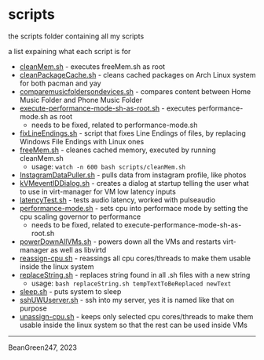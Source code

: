 # scripts
the scripts folder containing all my scripts

a list expaining what each script is for
* [cleanMem.sh](https://github.com/BeanGreen247/scripts/blob/main/scripts/cleanMem.sh) - executes freeMem.sh as root
* [cleanPackageCache.sh](https://github.com/BeanGreen247/scripts/blob/main/scripts/cleanPackageCache.sh) - cleans cached packages on Arch Linux system for both pacman and yay
* [comparemusicfoldersondevices.sh](https://github.com/BeanGreen247/scripts/blob/main/scripts/comparemusicfoldersondevices.sh) - compares content between Home Music Folder and Phone Music Folder
* [execute-performance-mode-sh-as-root.sh](https://github.com/BeanGreen247/scripts/blob/main/scripts/execute-performance-mode-sh-as-root.sh) - executes performance-mode.sh as root 
    * needs to be fixed, related to performance-mode.sh
* [fixLineEndings.sh](https://github.com/BeanGreen247/scripts/blob/main/scripts/fixLineEndings.sh) - script that fixes Line Endings of files, by replacing Windows File Endings with Linux ones
* [freeMem.sh](https://github.com/BeanGreen247/scripts/blob/main/scripts/freeMem.sh) - cleanes cached memory, executed by running cleanMem.sh
    * usage: `watch -n 600 bash scripts/cleanMem.sh`
* [InstagramDataPuller.sh](https://github.com/BeanGreen247/scripts/blob/main/scripts/InstagramDataPuller.sh) - pulls data from instagram profile, like photos
* [kVMeventIDDialog.sh](https://github.com/BeanGreen247/scripts/blob/main/scripts/kVMeventIDDialog.sh) - creates a dialog at startup telling the user what to use in virt-manager for VM low latency inputs
* [latencyTest.sh](https://github.com/BeanGreen247/scripts/blob/main/scripts/latencyTest.sh) - tests audio latency, worked with pulseaudio
* [performance-mode.sh](https://github.com/BeanGreen247/scripts/blob/main/scripts/performance-mode.sh) - sets cpu into performace mode by setting the cpu scaling governor to performance
    * needs to be fixed, related to execute-performance-mode-sh-as-root.sh
* [powerDownAllVMs.sh](https://github.com/BeanGreen247/scripts/blob/main/scripts/powerDownAllVMs.sh) - powers down all the VMs and restarts virt-manager as well as libvirtd
* [reassign-cpu.sh](https://github.com/BeanGreen247/scripts/blob/main/scripts/reassign-cpu.sh) - reassings all cpu cores/threads to make them usable inside the linux system
* [replaceString.sh](https://github.com/BeanGreen247/scripts/blob/main/scripts/replaceString.sh) - replaces string found in all .sh files with a new string
    * usage: `bash replaceString.sh tempTextToBeReplaced newText`
* [sleep.sh](https://github.com/BeanGreen247/scripts/blob/main/scripts/sleep.sh) - puts system to sleep
* [sshUWUserver.sh](https://github.com/BeanGreen247/scripts/blob/main/scripts/sshUWUserver.sh) - ssh into my server, yes it is named like that on purpose
* [unassign-cpu.sh](https://github.com/BeanGreen247/scripts/blob/main/scripts/unassign-cpu.sh) - keeps only selected cpu cores/threads to make them usable inside the linux system so that the rest can be used inside VMs

---
BeanGreen247, 2023